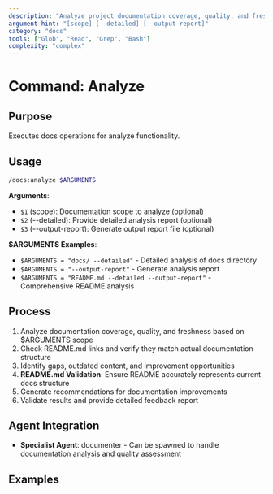 ```yaml
---
description: "Analyze project documentation coverage, quality, and freshness to identify improvement opportunities"
argument-hint: "[scope] [--detailed] [--output-report]"
category: "docs"
tools: ["Glob", "Read", "Grep", "Bash"]
complexity: "complex"
---
```


# Command: Analyze

## Purpose

Executes docs operations for analyze functionality.

## Usage

```bash
/docs:analyze $ARGUMENTS
```

**Arguments**:

- `$1` (scope): Documentation scope to analyze (optional)
- `$2` (--detailed): Provide detailed analysis report (optional)
- `$3` (--output-report): Generate output report file (optional)

**$ARGUMENTS Examples**:

- `$ARGUMENTS = "docs/ --detailed"` - Detailed analysis of docs directory
- `$ARGUMENTS = "--output-report"` - Generate analysis report
- `$ARGUMENTS = "README.md --detailed --output-report"` - Comprehensive README analysis

## Process

1. Analyze documentation coverage, quality, and freshness based on $ARGUMENTS scope
2. Check README.md links and verify they match actual documentation structure
3. Identify gaps, outdated content, and improvement opportunities
4. **README.md Validation**: Ensure README accurately represents current docs structure
5. Generate recommendations for documentation improvements
6. Validate results and provide detailed feedback report

## Agent Integration

- **Specialist Agent**: documenter - Can be spawned to handle documentation analysis and quality assessment

## Examples

```bash
